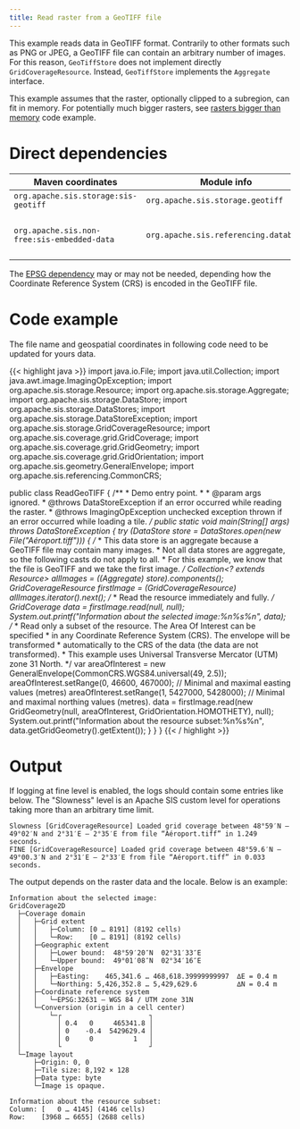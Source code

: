 ```yaml
---
title: Read raster from a GeoTIFF file
---
```


This example reads data in GeoTIFF format.
Contrarily to other formats such as PNG or JPEG,
a GeoTIFF file can contain an arbitrary number of images.
For this reason, `GeoTiffStore` does not implement directly `GridCoverageResource`.
Instead, `GeoTiffStore` implements the `Aggregate` interface.

This example assumes that the raster, optionally clipped to a subregion, can fit in memory.
For potentially much bigger rasters,
see [rasters bigger than memory](rasters_bigger_than_memory.html) code example.


# Direct dependencies

Maven coordinates                           | Module info                           | Remarks
------------------------------------------- | ------------------------------------- | -----------------------------
`org.apache.sis.storage:sis-geotiff`        | `org.apache.sis.storage.geotiff`      |
`org.apache.sis.non-free:sis-embedded-data` | `org.apache.sis.referencing.database` | Optional. Non-Apache license.

The [EPSG dependency](../epsg.html) may or may not be needed,
depending how the Coordinate Reference System (CRS) is encoded in the GeoTIFF file.


# Code example

The file name and geospatial coordinates in following code need to be updated for yours data.

{{< highlight java >}}
import java.io.File;
import java.util.Collection;
import java.awt.image.ImagingOpException;
import org.apache.sis.storage.Resource;
import org.apache.sis.storage.Aggregate;
import org.apache.sis.storage.DataStore;
import org.apache.sis.storage.DataStores;
import org.apache.sis.storage.DataStoreException;
import org.apache.sis.storage.GridCoverageResource;
import org.apache.sis.coverage.grid.GridCoverage;
import org.apache.sis.coverage.grid.GridGeometry;
import org.apache.sis.coverage.grid.GridOrientation;
import org.apache.sis.geometry.GeneralEnvelope;
import org.apache.sis.referencing.CommonCRS;

public class ReadGeoTIFF {
    /**
     * Demo entry point.
     *
     * @param  args  ignored.
     * @throws DataStoreException if an error occurred while reading the raster.
     * @throws ImagingOpException unchecked exception thrown if an error occurred while loading a tile.
     */
    public static void main(String[] args) throws DataStoreException {
        try (DataStore store = DataStores.open(new File("Aéroport.tiff"))) {
            /*
             * This data store is an aggregate because a GeoTIFF file may contain many images.
             * Not all data stores are aggregate, so the following casts do not apply to all.
             * For this example, we know that the file is GeoTIFF and we take the first image.
             */
            Collection<? extends Resource> allImages = ((Aggregate) store).components();
            GridCoverageResource firstImage = (GridCoverageResource) allImages.iterator().next();
            /*
             * Read the resource immediately and fully.
             */
            GridCoverage data = firstImage.read(null, null);
            System.out.printf("Information about the selected image:%n%s%n", data);
            /*
             * Read only a subset of the resource. The Area Of Interest can be specified
             * in any Coordinate Reference System (CRS). The envelope will be transformed
             * automatically to the CRS of the data (the data are not transformed).
             * This example uses Universal Transverse Mercator (UTM) zone 31 North.
             */
            var areaOfInterest = new GeneralEnvelope(CommonCRS.WGS84.universal(49, 2.5));
            areaOfInterest.setRange(0,   46600,  467000);       // Minimal and maximal easting values (metres)
            areaOfInterest.setRange(1, 5427000, 5428000);       // Minimal and maximal northing values (metres).
            data = firstImage.read(new GridGeometry(null, areaOfInterest, GridOrientation.HOMOTHETY), null);
            System.out.printf("Information about the resource subset:%n%s%n",
                              data.getGridGeometry().getExtent());
        }
    }
}
{{< / highlight >}}


# Output

If logging at fine level is enabled, the logs should contain some entries like below.
The "Slowness" level is an Apache SIS custom level for operations taking more than an arbitrary time limit.

```
Slowness [GridCoverageResource] Loaded grid coverage between 48°59′N – 49°02′N and 2°31′E – 2°35′E from file “Aéroport.tiff” in 1.249 seconds.
FINE [GridCoverageResource] Loaded grid coverage between 48°59.6′N – 49°00.3′N and 2°31′E – 2°33′E from file “Aéroport.tiff” in 0.033 seconds.
```

The output depends on the raster data and the locale.
Below is an example:

```
Information about the selected image:
GridCoverage2D
  ├─Coverage domain
  │   ├─Grid extent
  │   │   ├─Column: [0 … 8191] (8192 cells)
  │   │   └─Row:    [0 … 8191] (8192 cells)
  │   ├─Geographic extent
  │   │   ├─Lower bound:  48°59′20″N  02°31′33″E
  │   │   └─Upper bound:  49°01′08″N  02°34′16″E
  │   ├─Envelope
  │   │   ├─Easting:    465,341.6 … 468,618.39999999997  ∆E = 0.4 m
  │   │   └─Northing: 5,426,352.8 … 5,429,629.6          ∆N = 0.4 m
  │   ├─Coordinate reference system
  │   │   └─EPSG:32631 — WGS 84 / UTM zone 31N
  │   └─Conversion (origin in a cell center)
  │       └─┌                      ┐
  │         │ 0.4   0     465341.8 │
  │         │ 0    -0.4  5429629.4 │
  │         │ 0     0          1   │
  │         └                      ┘
  └─Image layout
      ├─Origin: 0, 0
      ├─Tile size: 8,192 × 128
      ├─Data type: byte
      └─Image is opaque.

Information about the resource subset:
Column: [   0 … 4145] (4146 cells)
Row:    [3968 … 6655] (2688 cells)
```
